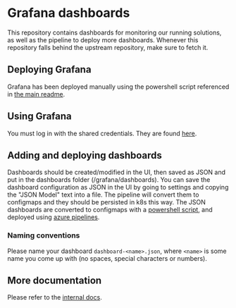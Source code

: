 # Grafana dashboards

This repository contains dashboards for monitoring our running solutions, as well as the pipeline to
deploy more dashboards. Whenever this repository falls behind the upstream repository, make sure to
fetch it.

## Deploying Grafana

Grafana has been deployed manually using the powershell script referenced in
[the main readme](./README.md).

## Using Grafana

You must log in with the shared credentials. They are found
[here](https://eu-west-1.console.aws.amazon.com/systems-manager/parameters/grafana_admin_credentials/description?region=eu-west-1).

## Adding and deploying dashboards

Dashboards should be created/modified in the UI, then saved as JSON and put in the dashboards folder
(/grafana/dashboards). You can save the dashboard configuration as JSON in the UI by going to
settings and copying the "JSON Model" text into a file. The pipeline will convert them to configmaps
and they should be persisted in k8s this way. The JSON dashboards are converted to configmaps with a
[powershell script](./grafana/Convert-JSONToConfigmap.ps1), and deployed using
[azure pipelines](./azure-pipelines.yml).

### Naming conventions

Please name your dashboard `dashboard-<name>.json`, where `<name>` is some name you come up with (no
spaces, special characters or numbers).

## More documentation

Please refer to the
[internal docs](https://dfds.visualstudio.com/DefaultCollection/Smart%20Data/_wiki/wikis/Smart-Data.wiki/3226/Grafana-Dashboards).
